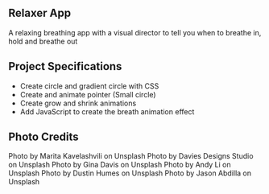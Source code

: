 ## Relaxer App

A relaxing breathing app with a visual director to tell you when to breathe in, hold and breathe out

## Project Specifications

- Create circle and gradient circle with CSS
- Create and animate pointer (Small circle)
- Create grow and shrink animations
- Add JavaScript to create the breath animation effect

## Photo Credits
Photo by Marita Kavelashvili on Unsplash 
Photo by Davies Designs Studio on Unsplash 
Photo by Gina Davis on Unsplash 
Photo by Andy Li on Unsplash 
Photo by Dustin Humes on Unsplash 
Photo by Jason Abdilla on Unsplash 
